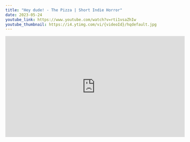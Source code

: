 ```yaml
---
title: "Hey dude! - The Pizza | Short Indie Horror"
date: 2023-05-24
youtube_link: https://www.youtube.com/watch?v=rti1vsaZhIw
youtube_thumbnail: https://i4.ytimg.com/vi/{videoId}/hqdefault.jpg
---
```

<iframe width="560" height="315" src="https://www.youtube.com/embed/rti1vsaZhIw" title="Hey dude! - The Pizza | Short Indie Horror" frameborder="0" allow="accelerometer; autoplay; clipboard-write; encrypted-media; gyroscope; picture-in-picture; web-share" allowfullscreen></iframe>
